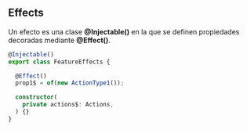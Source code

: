 ## Effects

Un efecto es una clase **@Injectable()** en la que se definen propiedades decoradas mediante **@Effect()**.

```typescript
@Injectable()
export class FeatureEffects {

  @Effect()
  prop1$ = of(new ActionType1());

  constructor(
    private actions$: Actions,
  ) {}
}
```